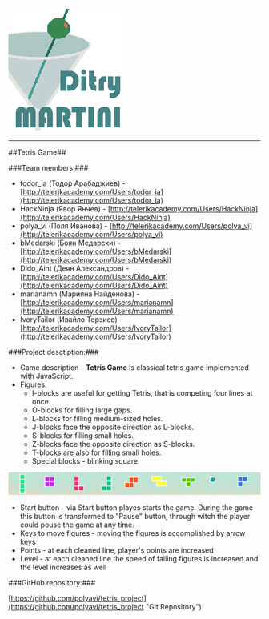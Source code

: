 ![](/Images/logo.png)

----------

##Tetris Game##


###Team members:###
*  todor_ia (Тодор Арабаджиев) - [http://telerikacademy.com/Users/todor_ia](http://telerikacademy.com/Users/todor_ia)
*  HackNinja (Явор Янчев) - [http://telerikacademy.com/Users/HackNinja](http://telerikacademy.com/Users/HackNinja)
*  polya_vi (Поля Иванова) - [http://telerikacademy.com/Users/polya_vi](http://telerikacademy.com/Users/polya_vi)
*  bMedarski (Боян Медарски) - [http://telerikacademy.com/Users/bMedarski](http://telerikacademy.com/Users/bMedarski)
*  Dido_Aint (Деян Александров) - [http://telerikacademy.com/Users/Dido_Aint](http://telerikacademy.com/Users/Dido_Aint)
*  marianamn (Марияна Найденова) - [http://telerikacademy.com/Users/marianamn](http://telerikacademy.com/Users/marianamn)
*  IvoryTailor (Ивайло Терзиев) - [http://telerikacademy.com/Users/IvoryTailor](http://telerikacademy.com/Users/IvoryTailor)

###Project desctiption:###

- Game description - **Tetris Game** is classical tetris game implemented with JavaScript. 
- Figures:
	- I-blocks are useful for getting Tetris, that is competing four lines at once.
	- O-blocks for filling large gaps.
	- L-blocks for filling medium-sized holes.
	- J-blocks face the opposite direction as L-blocks.
	- S-blocks for filling small holes.
	- Z-blocks face the opposite direction as S-blocks.
	- T-blocks are also for filling small holes.
	- Special blocks - blinking square
	
![](/Images/figures.png)

- Start button - via Start button playes starts the game. During the game this button is transformed to "Pause" button, through witch the player could pouse the game at any time.
- Keys to move figures - moving the figures is accomplished by arrow keys
- Points - at each cleaned line, player's points are increased
- Level - at each cleaned line the speed of falling figures is increased and the level increases as well


###GitHub repository:###

[https://github.com/polyavi/tetris_project](https://github.com/polyavi/tetris_project "Git Repository")